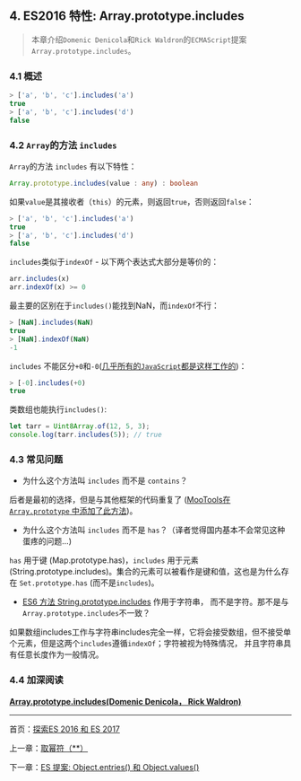 ## 4. ES2016 特性: Array.prototype.includes

> 本章介绍`Domenic Denicola`和`Rick Waldron`的`ECMAScript`提案 `Array.prototype.includes`。 

### 4.1 概述

```js
> ['a', 'b', 'c'].includes('a')
true
> ['a', 'b', 'c'].includes('d')
false
```

### 4.2 `Array`的方法 `includes`

`Array`的方法 `includes` 有以下特性： 

```ts
Array.prototype.includes(value : any) : boolean
``` 

如果`value`是其接收者（`this`）的元素，则返回`true`，否则返回`false`： 

```js
> ['a', 'b', 'c'].includes('a')
true
> ['a', 'b', 'c'].includes('d')
false
```

`includes`类似于`indexOf` - 以下两个表达式大部分是等价的： 

```js
arr.includes(x)
arr.indexOf(x) >= 0
```

最主要的区别在于`includes()`能找到NaN，而`indexOf`不行： 

```js
> [NaN].includes(NaN)
true
> [NaN].indexOf(NaN)
-1
```

`includes` 不能区分`+0`和`-0`([几乎所有的`JavaScript`都是这样工作的](http://speakingjs.com/es5/ch11.html#two_zeros))： 

```js
> [-0].includes(+0)
true
```

类数组也能执行`includes()`: 

```js
let tarr = Uint8Array.of(12, 5, 3);
console.log(tarr.includes(5)); // true
```

### 4.3 常见问题 

* 为什么这个方法叫 `includes` 而不是 `contains`？ 

后者是最初的选择，但是与其他框架的代码重复了 ([MooTools在 `Array.prototype` 中添加了此方法](https://esdiscuss.org/topic/having-a-non-enumerable-array-prototype-contains-may-not-be-web-compatible))。 

* 为什么这个方法叫 `includes` 而不是 `has`？（译者觉得国内基本不会常见这种蛋疼的问题...) 

`has` 用于键 (Map.prototype.has)，`includes` 用于元素 (String.prototype.includes)。集合的元素可以被看作是键和值，这也是为什么存在 `Set.prototype.has` (而不是`includes`)。 

* [ES6 方法 String.prototype.includes](http://exploringjs.com/es6/ch_strings.html#_checking-for-containment-and-repeating-strings) 作用于字符串， 而不是字符。那不是与`Array.prototype.includes`不一致？ 


如果数组includes工作与字符串includes完全一样，它将会接受数组，但不接受单个元素，但是这两个`includes`遵循`indexOf`；字符被视为特殊情况， 并且字符串具有任意长度作为一般情况。

### 4.4 加深阅读

[**Array.prototype.includes(Domenic Denicola， Rick Waldron)**](https://github.com/tc39/Array.prototype.includes/) 

--- 

首页：[探索ES 2016 和 ES 2017](https://ecmascript-china.github.io/Exploring-ES2016-and-ES2017)

上一章：[取幂符（**）](https://ecmascript-china.github.io/Exploring-ES2016-and-ES2017/3.取幂符)

下一章：[ES 提案: Object.entries() 和 Object.values()](https://ecmascript-china.github.io/Exploring-ES2016-and-ES2017/5.ES提案：Object.entries()和Object.values())
